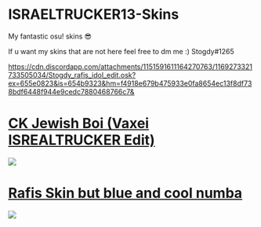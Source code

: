 # ISRAELTRUCKER13-Skins

My fantastic osu! skins 😎

If u want my skins that are not here feel free to dm me :)
Stogdy#1265 


https://cdn.discordapp.com/attachments/1151591611164270763/1169273321733505034/Stogdy_rafis_idol_edit.osk?ex=655e0823&is=654b9323&hm=f4918e679b475933e0fa8654ec13f8df738bdf6448f944e9cedc7880468766c7&

# [CK Jewish Boi (Vaxei ISREALTRUCKER Edit)](https://cdn.discordapp.com/attachments/930400497561657344/1030438564187611216/-_CK_Jewish_boi_1.0_blue.osk)
![](https://cdn.discordapp.com/attachments/930400497561657344/1030438990999977984/screenshot527.jpg)


# [Rafis Skin but blue and cool numba](https://cdn.discordapp.com/attachments/930400497561657344/1030438131339640883/ISRAELTRUCKER_Rafis_cool_numba.osk)
![](https://cdn.discordapp.com/attachments/992556467137826889/1030437159456493618/screenshot525.jpg)


